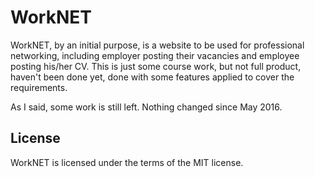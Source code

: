# WorkNET

WorkNET, by an initial purpose, is a website to be used for professional networking, including employer posting their vacancies and employee posting his/her CV. This is just some course work, but not full product, haven't been done yet, done with some features applied to cover the requirements.

As I said, some work is still left. Nothing changed since May 2016.

## License

WorkNET is licensed under the terms of the MIT license.
